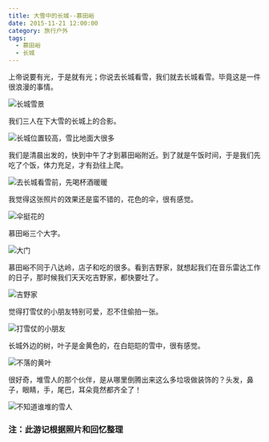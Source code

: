 ```yaml
---
title: 大雪中的长城--慕田峪
date: 2015-11-21 12:00:00
category: 旅行户外
tags:
  - 慕田峪
  - 长城
---
```


上帝说要有光，于是就有光；你说去长城看雪，我们就去长城看雪。毕竟这是一件很浪漫的事情。

![长城雪景](大雪中的长城--慕田峪/3.JPG)

<!--more-->

我们三人在下大雪的长城上的合影。

![长城位置较高，雪比地面大很多](大雪中的长城--慕田峪/1.JPG)


我们是清晨出发的，快到中午了才到慕田峪附近。到了就是午饭时间，于是我们先吃了个饭，体力充足，才有劲往上爬。

![去长城看雪前，先喝杯酒暖暖](大雪中的长城--慕田峪/2.JPG)

我觉得这张照片的效果还是蛮不错的，花色的伞，很有感觉。

![伞挺花的](大雪中的长城--慕田峪/4.jpg)

慕田峪三个大字。

![大门](大雪中的长城--慕田峪/5.JPG)

慕田峪不同于八达岭，店子和吃的很多。看到吉野家，就想起我们在音乐雷达工作的日子，那时候我们天天吃吉野家，都快要吐了。

![吉野家](大雪中的长城--慕田峪/6.jpg)

觉得打雪仗的小朋友特别可爱，忍不住偷拍一张。

![打雪仗的小朋友](大雪中的长城--慕田峪/7.jpg)

长城外边的树，叶子是金黄色的，在白皑皑的雪中，很有感觉。

![不落的黄叶](大雪中的长城--慕田峪/8.jpg)

很好奇，堆雪人的那个伙伴，是从哪里倒腾出来这么多垃圾做装饰的？头发，鼻子，眼睛，手，尾巴，耳朵竟然都齐全了！

![不知道谁堆的雪人](大雪中的长城--慕田峪/9.jpg)



### 注：此游记根据照片和回忆整理
